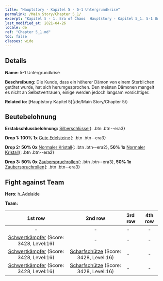 ```yaml
---
title: "Hauptstory - Kapitel 5 - 5-1 Untergrundkrise"
permalink: /Main Story/Chapter 5_1/
excerpt: "Kapitel 5 - 1. Era of Chaos  Hauptstory - Kapitel 5_1. 5-1 Untergrundkrise"
last_modified_at: 2021-04-26
locale: de
ref: "Chapter 5_1.md"
toc: false
classes: wide
---
```


## Details

 **Name:** 5-1 Untergrundkrise

 **Beschreibung:** Die Kunde, dass ein höherer Dämon von einem Sterblichen getötet wurde, hat sich herumgesprochen. Den meisten Dämonen mangelt es nicht an Selbstvertrauen, einige werden jedoch langsam vorsichtiger.

 **Related to:** [Hauptstory Kapitel 5](/de/Main Story/Chapter 5/)

## Beutebelohnung

 **Erstabschlussbelohnung:** [Silberschlüssel](/ItemsDE/con_693/){: .btn .btn--era3}

 **Drop 1:** **100% 1x** [Gute Edelsteine](/ItemsDE/mat_16/){: .btn .btn--era3}

 **Drop 2:** **50% 0x** [Normaler Kristall](/ItemsDE/mat_11/){: .btn .btn--era2}, **50% 1x** [Normaler Kristall](/ItemsDE/mat_11/){: .btn .btn--era2}

 **Drop 3:** **50% 0x** [Zauberspruchrollen](/ItemsDE/con_694/){: .btn .btn--era3}, **50% 1x** [Zauberspruchrollen](/ItemsDE/con_694/){: .btn .btn--era3}


## Fight against Team
 **Hero:** h_Adelaide

 **Team:**


  | 1st row | 2nd row | 3rd row | 4th row |
  |:----:|:----:|:----|:----:|
  | - | - | - | - |
  | [Schwertkämpfer](/de/units/Swordsman/) (Score: 3428, Level:16)  | - | - | - |
  | [Schwertkämpfer](/de/units/Swordsman/) (Score: 3428, Level:16)  | [Scharfschütze](/de/units/Marksman/) (Score: 3428, Level:16)  | - | - |
  | [Schwertkämpfer](/de/units/Swordsman/) (Score: 3428, Level:16)  | [Scharfschütze](/de/units/Marksman/) (Score: 3428, Level:16)  | - | - |


